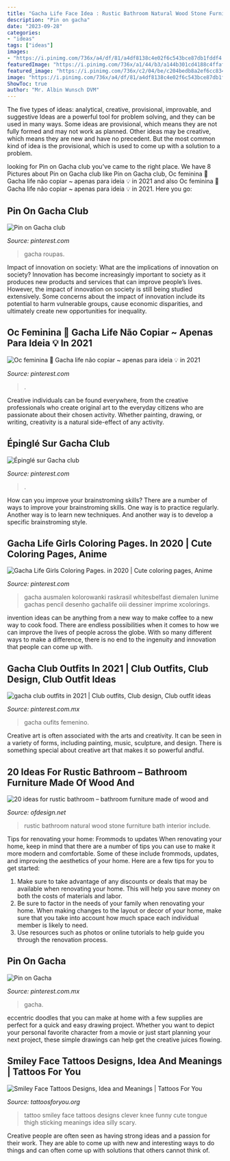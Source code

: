 ```yaml
---
title: "Gacha Life Face Idea : Rustic Bathroom Natural Wood Stone Furniture Bath Interior Include"
description: "Pin on gacha"
date: "2023-09-28"
categories:
- "ideas"
tags: ["ideas"]
images:
- "https://i.pinimg.com/736x/a4/df/81/a4df8138c4e02f6c543bce87db1fddf4.jpg"
featuredImage: "https://i.pinimg.com/736x/a1/44/b3/a144b301cd4188c4ffaf48d122463384.jpg"
featured_image: "https://i.pinimg.com/736x/c2/04/be/c204bedb8a2ef6cc8347d63ad37738fa.jpg"
image: "https://i.pinimg.com/736x/a4/df/81/a4df8138c4e02f6c543bce87db1fddf4.jpg"
ShowToc: true
author: "Mr. Albin Wunsch DVM"
---
```



The five types of ideas: analytical, creative, provisional, improvable, and suggestive
Ideas are a powerful tool for problem solving, and they can be used in many ways. Some ideas are provisional, which means they are not fully formed and may not work as planned. Other ideas may be creative, which means they are new and have no precedent. But the most common kind of idea is the provisional, which is used to come up with a solution to a problem.

	

		
looking for Pin on Gacha club you've came to the right place. We have 8 Pictures about Pin on Gacha club like Pin on Gacha club, Oc feminina 📎 Gacha life não copiar ~ apenas para ideia 💡 in 2021 and also Oc feminina 📎 Gacha life não copiar ~ apenas para ideia 💡 in 2021. Here you go:
		
    
## Pin On Gacha Club

<img loading=lazy src="https://i.pinimg.com/736x/a4/df/81/a4df8138c4e02f6c543bce87db1fddf4.jpg" onerror="this.onerror=null;this.src='https://tse1.mm.bing.net/th?id=OIP.zCMxm7E2GF88A50IzlljwQHaNA&amp;pid=15.1';" alt="Pin on Gacha club">

_Source: pinterest.com_

>gacha roupas. 

	

Impact of innovation on society: What are the implications of innovation on society?
Innovation has become increasingly important to society as it produces new products and services that can improve people’s lives. However, the impact of innovation on society is still being studied extensively. Some concerns about the impact of innovation include its potential to harm vulnerable groups, cause economic disparities, and ultimately create new opportunities for inequality.

    
## Oc Feminina 📎 Gacha Life Não Copiar ~ Apenas Para Ideia 💡 In 2021

<img loading=lazy src="https://i.pinimg.com/736x/40/2f/86/402f865d91832dd304f759464696947d.jpg" onerror="this.onerror=null;this.src='https://tse1.mm.bing.net/th?id=OIP.W2wMqHYbpu7erW5pcJCbZwAAAA&amp;pid=15.1';" alt="Oc feminina 📎 Gacha life não copiar ~ apenas para ideia 💡 in 2021">

_Source: pinterest.com_

>. 

	

Creative individuals can be found everywhere, from the creative professionals who create original art to the everyday citizens who are passionate about their chosen activity. Whether painting, drawing, or writing, creativity is a natural side-effect of any activity.

    
## Épinglé Sur Gacha Club

<img loading=lazy src="https://i.pinimg.com/736x/ad/ec/bb/adecbb29988daef139151b1f53c7ebb8.jpg" onerror="this.onerror=null;this.src='https://tse1.mm.bing.net/th?id=OIP.LdUu2RjGPOi2rPUO3kSzRgHaHa&amp;pid=15.1';" alt="Épinglé sur Gacha club">

_Source: pinterest.com_

>. 

	

How can you improve your brainstroming skills?
There are a number of ways to improve your brainstroming skills. One way is to practice regularly. Another way is to learn new techniques. And another way is to develop a specific brainstroming style.

    
## Gacha Life Girls Coloring Pages. In 2020 | Cute Coloring Pages, Anime

<img loading=lazy src="https://i.pinimg.com/736x/ea/7b/bf/ea7bbfdf43170e569c609070eef5d06b.jpg" onerror="this.onerror=null;this.src='https://tse4.mm.bing.net/th?id=OIP.l9qC6kbE8TM6Ju1sQSofOgHaKr&amp;pid=15.1';" alt="Gacha Life Girls Coloring Pages. in 2020 | Cute coloring pages, Anime">

_Source: pinterest.com_

>gacha ausmalen kolorowanki raskrasil whitesbelfast diemalen lunime gachas pencil desenho gachalife oiii dessiner imprime xcolorings. 

	

invention ideas can be anything from a new way to make coffee to a new way to cook food. There are endless possibilities when it comes to how we can improve the lives of people across the globe. With so many different ways to make a difference, there is no end to the ingenuity and innovation that people can come up with.

    
## Gacha Club Outfits In 2021 | Club Outfits, Club Design, Club Outfit Ideas

<img loading=lazy src="https://i.pinimg.com/736x/c2/04/be/c204bedb8a2ef6cc8347d63ad37738fa.jpg" onerror="this.onerror=null;this.src='https://tse4.mm.bing.net/th?id=OIP.AMW9144IAUqz6QROcj8q1AHaFV&amp;pid=15.1';" alt="gacha club outfits in 2021 | Club outfits, Club design, Club outfit ideas">

_Source: pinterest.com.mx_

>gacha oufits femenino. 

	

Creative art is often associated with the arts and creativity. It can be seen in a variety of forms, including painting, music, sculpture, and design. There is something special about creative art that makes it so powerful andful.

    
## 20 Ideas For Rustic Bathroom – Bathroom Furniture Made Of Wood And

<img loading=lazy src="https://www.ofdesign.net/wp-content/uploads/images/20-ideas-for-rustic-bathroom-bathroom-furniture-made-of-wood-and-natural-stone-1-79602915.jpg" onerror="this.onerror=null;this.src='https://tse2.mm.bing.net/th?id=OIP.rhPg4cGrb1s4fbJ8yLL2ngHaJ7&amp;pid=15.1';" alt="20 ideas for rustic bathroom – bathroom furniture made of wood and">

_Source: ofdesign.net_

>rustic bathroom natural wood stone furniture bath interior include. 

	

Tips for renovating your home: Frommods to updates
When renovating your home, keep in mind that there are a number of tips you can use to make it more modern and comfortable. Some of these include frommods, updates, and improving the aesthetics of your home. Here are a few tips for you to get started: 
1. Make sure to take advantage of any discounts or deals that may be available when renovating your home. This will help you save money on both the costs of materials and labor. 
2. Be sure to factor in the needs of your family when renovating your home. When making changes to the layout or decor of your home, make sure that you take into account how much space each individual member is likely to need. 
3. Use resources such as photos or online tutorials to help guide you through the renovation process.

    
## Pin On Gacha

<img loading=lazy src="https://i.pinimg.com/736x/a1/44/b3/a144b301cd4188c4ffaf48d122463384.jpg" onerror="this.onerror=null;this.src='https://tse3.mm.bing.net/th?id=OIP.Y1WwpjvdPysNoLDXaWBvWwHaHV&amp;pid=15.1';" alt="Pin on Gacha">

_Source: pinterest.com.mx_

>gacha. 

	

eccentric doodles that you can make at home with a few supplies are perfect for a quick and easy drawing project. Whether you want to depict your personal favorite character from a movie or just start planning your next project, these simple drawings can help get the creative juices flowing.

    
## Smiley Face Tattoos Designs, Idea And Meanings | Tattoos For You

<img loading=lazy src="https://www.tattoosforyou.org/wp-content/uploads/2016/02/Smiley-Face-Tattoo-on-Knee.jpg" onerror="this.onerror=null;this.src='https://tse1.mm.bing.net/th?id=OIP.CpSkplPrJ3aHKG7G4wpWHwHaFj&amp;pid=15.1';" alt="Smiley Face Tattoos Designs, Idea and Meanings | Tattoos For You">

_Source: tattoosforyou.org_

>tattoo smiley face tattoos designs clever knee funny cute tongue thigh sticking meanings idea silly scary. 

	

Creative people are often seen as having strong ideas and a passion for their work. They are able to come up with new and interesting ways to do things and can often come up with solutions that others cannot think of.

